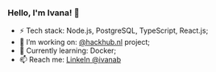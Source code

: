 ### Hello, I'm Ivana! 👋   

- ⚡ Tech stack: Node.js, PostgreSQL, TypeScript, React.js;   
- 🔭 I’m working on: [@hackhub.nl](https://github.com/hackhub-nl) project;    
- 🌱 Currently learning: Docker;   
- 📫 Reach me: [LinkeIn @ivanab](https://www.linkedin.com/in/ivanab/)     
